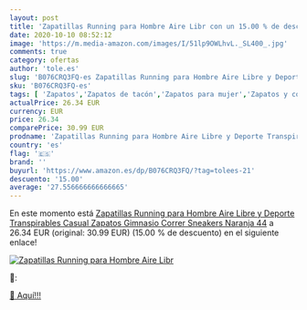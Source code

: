 ```yaml
---
layout: post
title: 'Zapatillas Running para Hombre Aire Libr con un 15.00 % de descuento'
date: 2020-10-10 08:52:12
image: 'https://m.media-amazon.com/images/I/51lp9OWLhvL._SL400_.jpg'
comments: true
category: ofertas
author: 'tole.es'
slug: 'B076CRQ3FQ-es Zapatillas Running para Hombre Aire Libre y Deporte...'
sku: 'B076CRQ3FQ-es'
tags: [ 'Zapatos','Zapatos de tacón','Zapatos para mujer','Zapatos y complementos','zapatos', ]
actualPrice: 26.34 EUR
currency: EUR
price: 26.34
comparePrice: 30.99 EUR
prodname: 'Zapatillas Running para Hombre Aire Libre y Deporte Transpirables Casual Zapatos Gimnasio Correr Sneakers Naranja 44'
country: 'es'
flag: '🇪🇸'
brand: ''
buyurl: 'https://www.amazon.es/dp/B076CRQ3FQ/?tag=tolees-21'
descuento: '15.00'
average: '27.556666666666665'
---
```


En este momento está [Zapatillas Running para Hombre Aire Libre y Deporte Transpirables Casual Zapatos Gimnasio Correr Sneakers Naranja 44](https://www.amazon.es/dp/B076CRQ3FQ/?tag=tolees-21) a 26.34 EUR (original: 30.99 EUR) (15.00 %  de descuento) en el siguiente enlace!

[![Zapatillas Running para Hombre Aire Libr](https://m.media-amazon.com/images/I/51lp9OWLhvL._SL400_.jpg)](https://www.amazon.es/dp/B076CRQ3FQ/?tag=tolees-21)

🔎:


[🛒 Aquí!!!](https://www.amazon.es/dp/B076CRQ3FQ/?tag=tolees-21)
